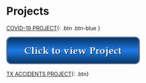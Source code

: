 # Projects

[COVID-19 PROJECT](covid.html){: .btn .btn-blue }

[![button](button.png)](covid.html)

[TX ACCIDENTS PROJECT](accidents.html){: .btn}
